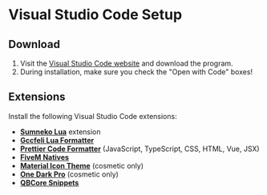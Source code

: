 # Visual Studio Code Setup

## Download

1. Visit the [Visual Studio Code website](https://code.visualstudio.com/) and download the program.
2. During installation, make sure you check the "Open with Code" boxes!

## Extensions

Install the following Visual Studio Code extensions:

- **[Sumneko Lua](https://marketplace.visualstudio.com/items?itemName=sumneko.lua)** extension
- **[Gccfeli Lua Formatter](https://marketplace.visualstudio.com/items?itemName=gccfeli.vscode-lua)**
- **[Prettier Code Formatter](https://marketplace.visualstudio.com/items?itemName=esbenp.prettier-vscode)** (JavaScript, TypeScript, CSS, HTML, Vue, JSX)
- **[FiveM Natives](https://marketplace.visualstudio.com/items?itemName=overextended.cfxlua-vscode)**
- **[Material Icon Theme](https://marketplace.visualstudio.com/items?itemName=PKief.material-icon-theme)** (cosmetic only)
- **[One Dark Pro]()** (cosmetic only)
- **[QBCore Snippets](https://marketplace.visualstudio.com/items?itemName=JericoFX.qb-core-snippets)**
